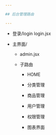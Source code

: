 ```yaml
---

## 后台管理路由

---
```


+ 登录/login  login.jsx

+ 主界面/
    - admin.jsx   
    + 子路由
    
        - HOME
        
        - 分类管理
        
        - 商品管理
        
        - 用户管理
        
        -  权限管理
        
        - 图表界面
